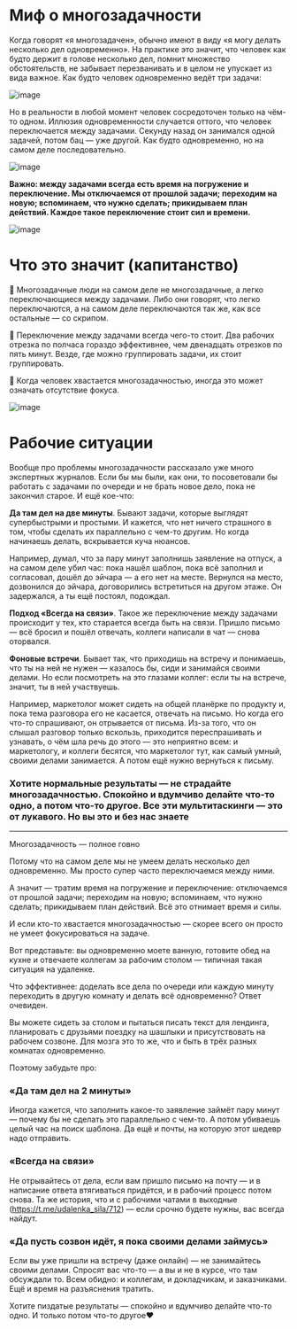 # Миф о многозадачности
Когда говорят «я многозадачен», обычно имеют в виду «я могу делать несколько дел одновременно». На практике это значит, что человек как будто держит в голове несколько дел, помнит множество обстоятельств, не забывает перезванивать и в целом не упускает из вида важное. Как будто человек одновременно ведёт три задачи:

![image](https://user-images.githubusercontent.com/87380272/172674114-c215691e-bd80-4c44-a63f-58538c0159a5.png)

Но в реальности в любой момент человек сосредоточен только на чём-то одном. Иллюзия одновременности случается оттого, что человек переключается между задачами. Секунду назад он занимался одной задачей, потом бац — уже другой. Как будто одновременно, но на самом деле последовательно.

![image](https://user-images.githubusercontent.com/87380272/172674140-f80c49f2-78a3-47f6-95ce-15d57eabcb62.png)

**Важно: между задачами всегда есть время на погружение и переключение. Мы отключаемся от прошлой задачи; переходим на новую; вспоминаем, что нужно сделать; прикидываем план действий. Каждое такое переключение стоит сил и времени.**

![image](https://user-images.githubusercontent.com/87380272/172674168-447654e0-1ccb-4a18-810d-f9132d0abba6.png)

# Что это значит (капитанство)
🤔 Многозадачные люди на самом деле не многозадачные, а легко переключающиеся между задачами. Либо они говорят, что легко переключаются, а на самом деле переключаются так же, как все остальные — со скрипом.

🤔 Переключение между задачами всегда чего-то стоит. Два рабочих отрезка по полчаса гораздо эффективнее, чем двенадцать отрезков по пять минут. Везде, где можно группировать задачи, их стоит группировать.

🤔 Когда человек хвастается многозадачностью, иногда это может означать отсутствие фокуса.

![image](https://user-images.githubusercontent.com/87380272/172674320-f2419c29-eece-4c71-a9d0-167c18749dce.png)

# Рабочие ситуации
Вообще про проблемы многозадачности рассказало уже много экспертных журналов. Если бы мы были, как они, то посоветовали бы работать с задачами по очереди и не брать новое дело, пока не закончил старое. И ещё кое-что:

**Да там дел на две минуты**. Бывают задачи, которые выглядят супербыстрыми и простыми. И кажется, что нет ничего страшного в том, чтобы сделать их параллельно с чем-то другим. Но когда начинаешь делать, вскрывается куча нюансов.

Например, думал, что за пару минут заполнишь заявление на отпуск, а на самом деле убил час: пока нашёл шаблон, пока всё заполнил и согласовал, дошёл до эйчара — а его нет на месте. Вернулся на место, дозвонился до эйчара, договорились встретиться на другом этаже. Он задержался, а ты ещё постоял, подождал.

**Подход «Всегда на связи»**. Такое же переключение между задачами происходит у тех, кто старается всегда быть на связи. Пришло письмо — всё бросил и пошёл отвечать, коллеги написали в чат — снова оторвался.

**Фоновые встречи**. Бывает так, что приходишь на встречу и понимаешь, что ты на ней не нужен — казалось бы, сиди и занимайся своими делами. Но если посмотреть на это глазами коллег: если ты на встрече, значит, ты в ней участвуешь.

Например, маркетолог может сидеть на общей планёрке по продукту и, пока тема разговора его не касается, отвечать на письмо. Но когда его что-то спрашивают, он отрывается от письма. Из-за того, что он слышал разговор только вскользь, приходится переспрашивать и узнавать, о чём шла речь до этого — это неприятно всем: и маркетологу, и коллеги бесятся, что маркетолог тут, как самый умный, своими делами занимается. А потом ещё нужно вернуться к письму.

### Хотите нормальные результаты — не страдайте многозадачностью. Спокойно и вдумчиво делайте что-то одно, а потом что-то другое. Все эти мультитаскинги — это от лукавого. Но вы это и без нас знаете

---

Многозадачность — полное говно 

Потому что на самом деле мы не умеем делать несколько дел одновременно. Мы просто супер часто переключаемся между ними. 

А значит — тратим время на погружение и переключение: отключаемся от прошлой задачи; переходим на новую; вспоминаем, что нужно сделать; прикидываем план действий. Всё это отнимает время и силы.

И если кто-то хвастается многозадачностью — скорее всего он просто не умеет фокусироваться на задаче.

Вот представьте: вы одновременно моете ванную, готовите обед на кухне и отвечаете коллегам за рабочим столом — типичная такая ситуация на удаленке. 

Что эффективнее: доделать все дела по очереди или каждую минуту переходить в другую комнату и делать всё одновременно? Ответ очевиден.

Вы можете сидеть за столом и пытаться писать текст для лендинга, планировать с друзьями поездку на шашлыки и присутствовать на рабочем созвоне. Для мозга это то же, что и быть в трёх разных комнатах одновременно.

Поэтому забудьте про:

### «Да там дел на 2 минуты»
Иногда кажется, что заполнить какое-то заявление займёт пару минут — почему бы не сделать это параллельно с чем-то. А потом убиваешь целый час на поиск шаблона. Да ещё и почты, на которую этот шедевр надо отправить.

### «Всегда на связи»
Не отрывайтесь от дела, если вам пришло письмо на почту — и в написание ответа втягиваться придётся, и в рабочий процесс потом снова. Та же история, что и с рабочими чатами в выходные (https://t.me/udalenka_sila/712) — если срочно будете нужны, вас всегда найдут.

### «Да пусть созвон идёт, я пока своими делами займусь»
Если вы уже пришли на встречу (даже онлайн) — не занимайтесь своими делами. Спросят вас что-то — а вы и не в курсе, что там обсуждали то. Всем обидно: и коллегам, и докладчикам, и заказчиками. Ещё и время на разъяснения тратить.

Хотите пиздатые результаты — спокойно и вдумчиво делайте что-то одно. И только потом что-то другое❤️
